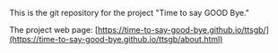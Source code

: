 This is the git repository for the project "Time to say GOOD Bye."

The project web page: [https://time-to-say-good-bye.github.io/ttsgb/](https://time-to-say-good-bye.github.io/ttsgb/about.html)